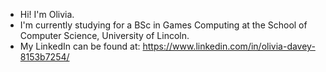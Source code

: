 - Hi! I'm Olivia. 
- I'm currently studying for a BSc in Games Computing at the School of Computer Science, University of Lincoln. 
- My LinkedIn can be found at: https://www.linkedin.com/in/olivia-davey-8153b7254/


<!---
oliviadxvey/oliviadxvey is a ✨ special ✨ repository because its `README.md` (this file) appears on your GitHub profile.
You can click the Preview link to take a look at your changes.
--->
